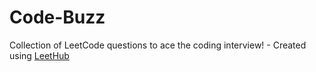 # Code-Buzz
Collection of LeetCode questions to ace the coding interview! - Created using [LeetHub](https://github.com/QasimWani/LeetHub)
